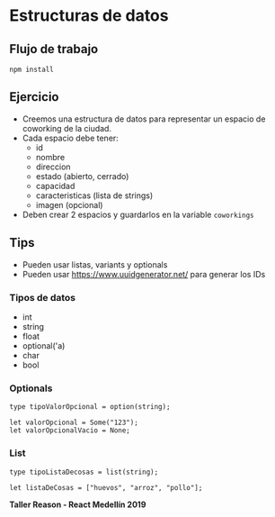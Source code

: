 # Estructuras de datos

## Flujo de trabajo

`npm install`

## Ejercicio

- Creemos una estructura de datos para representar un espacio de coworking de la ciudad.
- Cada espacio debe tener:
  - id
  - nombre
  - direccion
  - estado (abierto, cerrado)
  - capacidad
  - caracteristicas (lista de strings)
  - imagen (opcional)
- Deben crear 2 espacios y guardarlos en la variable `coworkings`

## Tips

- Pueden usar listas, variants y optionals
- Pueden usar https://www.uuidgenerator.net/ para generar los IDs

### Tipos de datos

- int
- string
- float
- optional('a)
- char
- bool

### Optionals

```reason
type tipoValorOpcional = option(string);

let valorOpcional = Some("123");
let valorOpcionalVacio = None;
```

### List

```reason
type tipoListaDecosas = list(string);

let listaDeCosas = ["huevos", "arroz", "pollo"];
```

**Taller Reason - React Medellín 2019**
